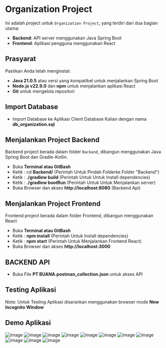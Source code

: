 # Organization Project
Ini adalah project untuk `Organization Project`, yang terdiri dari dua bagian utama:
- **Backend**: API server menggunakan Java Spring Boot
- **Frontend**: Aplikasi pengguna menggunakan React

## Prasyarat
Pastikan Anda telah menginstal:
- **Java 21.0.5** atau versi yang kompatibel untuk menjalankan Spring Boot
- **Node.js v22.9.0** dan **npm** untuk menjalankan aplikasi React
- **Git** untuk mengelola repositori

## Import Database
- Import Database ke Aplikasi Client Database Kalian dengan nama **db_organization.sql**

## Menjalankan Project Backend
Backend project berada dalam folder `Backend`, dibangun menggunakan Java Spring Boot dan Gradle-Kotlin.
- Buka **Terminal atau GitBash** 
- Ketik : cd **Backend/** (Perintah Untuk Pindah Folderke Folder "Backend")
- Ketik : **./gradlew build** (Perintah Untuk Untuk Install dependencies)
- Ketik : **./gradlew bootRun** (Perintah Untuk Untuk Menjalankan server)
- Buka Browser dan akses **http://localhost:8080** (Backend Api)  

## Menjalankan Project Frontend
Frontend project berada dalam folder Frontend, dibangun menggunakan React
- Buka **Terminal atau GitBash**
- Ketik : **npm install** (Perintah Untuk Install dependencies)
- Ketik : **npm start** (Perintah Untuk Menjalankan Frontend React)
- Buka Browser dan akses **http://localhost:3000**

## BACKEND API
- Buka File **PT BUANA.postman_collection.json** untuk akses API

## Testing Aplikasi
Note: Untuk Testing Aplikasi disarankan menggunakan browser mode **New Incognito Window**

## Demo Aplikasi
![image](https://github.com/user-attachments/assets/7c82a2dd-c908-4d9c-a99a-5e064f4e76ac)
![image](https://github.com/user-attachments/assets/753e4577-0239-4505-998d-97a63ef7c397)
![image](https://github.com/user-attachments/assets/b1cca40a-e3b7-4438-b433-842d5d64febd)
![image](https://github.com/user-attachments/assets/047a5c76-9fe6-404a-9c18-251914fdf1de)
![image](https://github.com/user-attachments/assets/1124f2d2-0519-4279-b01b-f808de8fe5c3)
![image](https://github.com/user-attachments/assets/cb325e4a-6b07-42d9-9a92-2039aa9604cc)
![image](https://github.com/user-attachments/assets/c0e341df-3473-420c-ac9b-9c48a85ed85c)
![image](https://github.com/user-attachments/assets/67a3f6aa-edf1-43cc-bb0d-2e107888fba8)
![image](https://github.com/user-attachments/assets/8f366580-35c2-409e-af5f-99a3f4b4e6a4)
![image](https://github.com/user-attachments/assets/d6862071-9ba5-4c0b-b4c8-a2d9adf19105)
![image](https://github.com/user-attachments/assets/e75ca102-737d-4918-a175-2ffd76daf318)





  
